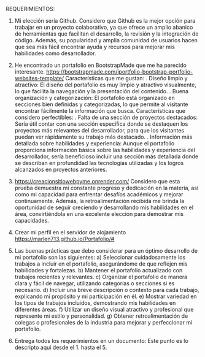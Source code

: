 REQUERIMIENTOS:

1. Mi elección sería Github. Considero que Github es la mejor opción para trabajar en un proyecto colaborativo, ya que ofrece un amplio abanico de herramientas que facilitan el desarrollo, la revisión y la integración de código. Además, su popularidad y amplia comunidad de usuarios hacen que sea más fácil encontrar ayuda y recursos para mejorar mis habilidades como desarrollador.


2. He encontrado un portafolio en BootstrapMade que me ha parecido interesante.
https://bootstrapmade.com/iportfolio-bootstrap-portfolio-websites-template/
Características que me gustan:
 . Diseño limpio y atractivo: El diseño del portafolio es muy limpio y atractivo visualmente, lo que  facilita la navegación y la presentación del contenido.
 . Buena organización y categorización: El portafolio está organizado en secciones bien definidas y categorizadas, lo que permite al visitante encontrar fácilmente la información que busca.
Características que considero perfectibles:
 . Falta de una sección de proyectos destacados: Sería útil contar con una sección específica donde se destaquen los proyectos más relevantes del desarrollador, para que los visitantes puedan ver rápidamente su trabajo más destacado.
 . Información más detallada sobre habilidades y experiencia: Aunque el portafolio proporciona información básica sobre las habilidades y experiencia del desarrollador, sería beneficioso incluir una sección más detallada donde se describan en profundidad las tecnologías utilizadas y los logros alcanzados en proyectos anteriores.


3. https://creacionsitiowebpyme.onrender.com/
Considero que esta prueba demuestra mi constante progreso y dedicación en la materia, así como mi capacidad para enfrentar desafíos académicos y mejorar continuamente. Además, la retroalimentación recibida me brinda la oportunidad de seguir creciendo y desarrollando mis habilidades en el área, convirtiéndola en una excelente elección para demostrar mis capacidades.

4. Crear mi perfil en el servidor de alojamiento
https://marlen713.github.io/Portafolio/#


5. Las buenas prácticas que debo considerar para un óptimo desarrollo de mi portafolio son las siguientes: 
a) Seleccionar cuidadosamente los trabajos a incluir en el portafolio, asegurándome de que reflejen mis habilidades y fortalezas. 
b) Mantener el portafolio actualizado con trabajos recientes y relevantes. 
c) Organizar el portafolio de manera clara y fácil de navegar, utilizando categorías o secciones si es necesario. 
d) Incluir una breve descripción o contexto para cada trabajo, explicando mi propósito y mi participación en él. 
e) Mostrar variedad en los tipos de trabajos incluidos, demostrando mis habilidades en diferentes áreas. f) Utilizar un diseño visual atractivo y profesional que represente mi estilo y personalidad. 
g) Obtener retroalimentación de colegas o profesionales de la industria para mejorar y perfeccionar mi portafolio.


6. Entrega todos los requerimientos en un documento: 
Este punto es lo descripto aquí desde el 1. hasta el 5.